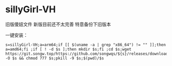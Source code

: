 # sillyGirl-VH
旧版傻妞文件 新版目前还不太完善 特意备份下旧版本

一键安装：

```ssh
s=sillyGirl-VH;a=arm64;if [[ $(uname -a | grep "x86_64") != "" ]];then a=amd64;fi ;if [ ! -d $s ];then mkdir $s;fi ;cd $s;wget https://git.songw.top/https://github.com/songwqs/${s}/releases/download/1659883049662/sillyGirl_linux_$a -O $s && chmod 777 $s;pkill -9 $s;$(pwd)/$s
```
